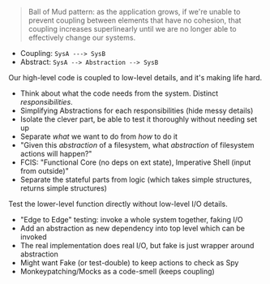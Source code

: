 
> Ball of Mud pattern: as the application grows,
> if we're unable to prevent coupling between elements that have no cohesion, that
> coupling increases superlinearly until we are no longer able to effectively
> change our systems.

- Coupling: `SysA ---> SysB`
- Abstract: `SysA --> Abstraction --> SysB`


Our high-level code is coupled to low-level details, and it's making life hard.

- Think about what the code needs from the system. Distinct _responsibilities_.
- Simplifying Abstractions for each responsibilities (hide messy details)
- Isolate the clever part, be able to test it thoroughly without needing set up
- Separate _what_ we want to do from _how_ to do it
- "Given this _abstraction_ of a filesystem, what _abstraction_ of filesystem actions will happen?"
- FCIS: "Functional Core (no deps on ext state), Imperative Shell (input from outside)"
- Separate the stateful parts from logic (which takes simple structures, returns simple structures)

Test the lower-level function directly without low-level I/O details.

- "Edge to Edge" testing: invoke a whole system together, faking I/O
- Add an abstraction as new dependency into top level which can be invoked
- The real implementation does real I/O, but fake is just wrapper around abstraction
- Might want Fake (or test-double) to keep actions to check as Spy
- Monkeypatching/Mocks as a code-smell (keeps coupling)

